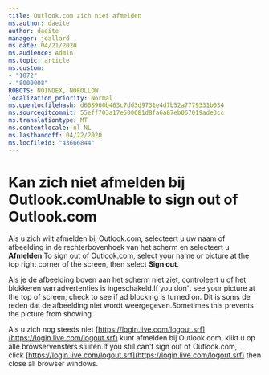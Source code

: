 ```yaml
---
title: Outlook.com zich niet afmelden
ms.author: daeite
author: daeite
manager: joallard
ms.date: 04/21/2020
ms.audience: Admin
ms.topic: article
ms.custom:
- "1872"
- "8000008"
ROBOTS: NOINDEX, NOFOLLOW
localization_priority: Normal
ms.openlocfilehash: d668960b463c7dd3d9731e4d7b52a7779331b034
ms.sourcegitcommit: 55eff703a17e500681d8fa6a87eb067019ade3cc
ms.translationtype: MT
ms.contentlocale: nl-NL
ms.lasthandoff: 04/22/2020
ms.locfileid: "43666844"
---
```

# <a name="unable-to-sign-out-of-outlookcom"></a><span data-ttu-id="236db-102">Kan zich niet afmelden bij Outlook.com</span><span class="sxs-lookup"><span data-stu-id="236db-102">Unable to sign out of Outlook.com</span></span>

<span data-ttu-id="236db-103">Als u zich wilt afmelden bij Outlook.com, selecteert u uw naam of afbeelding in de rechterbovenhoek van het scherm en selecteert u **Afmelden**.</span><span class="sxs-lookup"><span data-stu-id="236db-103">To sign out of Outlook.com, select your name or picture at the top right corner of the screen, then select **Sign out**.</span></span>

<span data-ttu-id="236db-104">Als je de afbeelding boven aan het scherm niet ziet, controleert u of het blokkeren van advertenties is ingeschakeld.</span><span class="sxs-lookup"><span data-stu-id="236db-104">If you don't see your picture at the top of screen, check to see if ad blocking is turned on.</span></span> <span data-ttu-id="236db-105">Dit is soms de reden dat de afbeelding niet wordt weergegeven.</span><span class="sxs-lookup"><span data-stu-id="236db-105">Sometimes this prevents the picture from showing.</span></span>

<span data-ttu-id="236db-106">Als u zich nog steeds niet [https://login.live.com/logout.srf](https://login.live.com/logout.srf) kunt afmelden bij Outlook.com, klikt u op alle browservensters sluiten.</span><span class="sxs-lookup"><span data-stu-id="236db-106">If you still can't sign out of Outlook.com, click [https://login.live.com/logout.srf](https://login.live.com/logout.srf) then close all browser windows.</span></span>